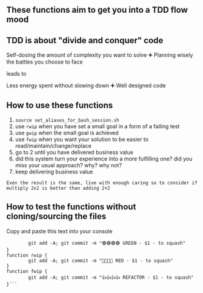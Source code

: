 ## These functions aim to get you into a TDD flow mood 

## TDD is about "divide and conquer" code

Self-dosing the amount of complexity you want to solve ➕ Planning wisely the battles you choose to face

leads to

Less energy spent without slowing down ➕ Well designed code


## How to use these functions

1) `source set_aliases_for_bash_session.sh`
2) use `rwip` when you have set a small goal in a form of a failing test
3) use `gwip` when the small goal is achieved
4) use `fwip` when you want your solution to be easier to read/maintain/change/replace
5) go to 2 until you have delivered business value
6) did this system turn your experience into a more fulfilling one? did you miss your usual approach? why? why not?
7) keep delivering business value

`Even the result is the same, live with enough caring so to consider if multiply 2x2 is better than adding 2+2`

## How to test the functions without cloning/sourcing the files

Copy and paste this text into your console

```function gwip {
        git add -A; git commit -m "🟢🟢🟢🟢 GREEN - $1 - to squash"
}
function rwip {
        git add -A; git commit -m "🔴🔴🔴🔴 RED - $1 - to squash"
}
function fwip {
        git add -A; git commit -m "👍👍👍👍 REFACTOR - $1 - to squash"
}```
